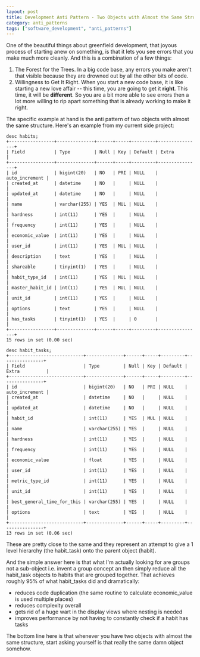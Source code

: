 ```yaml
---
layout: post
title: Development Anti Pattern - Two Objects with Almost the Same Structure
category: anti_patterns
tags: ["software_development", "anti_patterns"]
---
```

One of the beautiful things about greenfield development, that joyous process of starting anew on something, is that it lets you see errors that you make much more cleanly.  And this is a combination of a few things:

1.  The Forest for the Trees.  In a big code base, any errors you make aren't that visible because they are drowned out by all the other bits of code.
2. Willingness to Get It Right.  When you start a new code base, it is like starting a new love affair -- this time, you are going to get it **right**.  This time, it will be **different**.  So you are a bit more able to see errors then a lot more willing to rip apart something that is already working to make it right.

The specific example at hand is the anti pattern of two objects with almost the same structure.  Here's an example from my current side project:

    desc habits;
    +-----------------+--------------+------+-----+---------+----------------+
    | Field           | Type         | Null | Key | Default | Extra          |
    +-----------------+--------------+------+-----+---------+----------------+
    | id              | bigint(20)   | NO   | PRI | NULL    | auto_increment |
    | created_at      | datetime     | NO   |     | NULL    |                |
    | updated_at      | datetime     | NO   |     | NULL    |                |
    | name            | varchar(255) | YES  | MUL | NULL    |                |
    | hardness        | int(11)      | YES  |     | NULL    |                |
    | frequency       | int(11)      | YES  |     | NULL    |                |
    | economic_value  | int(11)      | YES  |     | NULL    |                |
    | user_id         | int(11)      | YES  | MUL | NULL    |                |
    | description     | text         | YES  |     | NULL    |                |
    | shareable       | tinyint(1)   | YES  |     | NULL    |                |
    | habit_type_id   | int(11)      | YES  | MUL | NULL    |                |
    | master_habit_id | int(11)      | YES  | MUL | NULL    |                |
    | unit_id         | int(11)      | YES  |     | NULL    |                |
    | options         | text         | YES  |     | NULL    |                |
    | has_tasks       | tinyint(1)   | YES  |     | 0       |                |
    +-----------------+--------------+------+-----+---------+----------------+
    15 rows in set (0.00 sec)

    desc habit_tasks;
    +----------------------------+--------------+------+-----+---------+----------------+
    | Field                      | Type         | Null | Key | Default | Extra          |
    +----------------------------+--------------+------+-----+---------+----------------+
    | id                         | bigint(20)   | NO   | PRI | NULL    | auto_increment |
    | created_at                 | datetime     | NO   |     | NULL    |                |
    | updated_at                 | datetime     | NO   |     | NULL    |                |
    | habit_id                   | int(11)      | YES  | MUL | NULL    |                |
    | name                       | varchar(255) | YES  |     | NULL    |                |
    | hardness                   | int(11)      | YES  |     | NULL    |                |
    | frequency                  | int(11)      | YES  |     | NULL    |                |
    | economic_value             | float        | YES  |     | NULL    |                |
    | user_id                    | int(11)      | YES  |     | NULL    |                |
    | metric_type_id             | int(11)      | YES  |     | NULL    |                |
    | unit_id                    | int(11)      | YES  |     | NULL    |                |
    | best_general_time_for_this | varchar(255) | YES  |     | NULL    |                |
    | options                    | text         | YES  |     | NULL    |                |
    +----------------------------+--------------+------+-----+---------+----------------+
    13 rows in set (0.06 sec)
    
These are pretty close to the same and they represent an attempt to give a 1 level hierarchy (the habit_task) onto the parent object (habit).  

And the simple answer here is that what I'm actually looking for are groups not a sub-object i.e. invent a group concept an then simply reduce all the habit_task objects to habits that are grouped together.  That achieves roughly 95% of what habit_tasks did and dramatically:

* reduces code duplication (the same routine to calculate economic_value is used multiple places)
* reduces complexity overall
* gets rid of a huge wart in the display views where nesting is needed
* improves performance by not having to constantly check if a habit has tasks

The bottom line here is that whenever you have two objects with almost the same structure, start asking yourself is that really the same damn object somehow.  